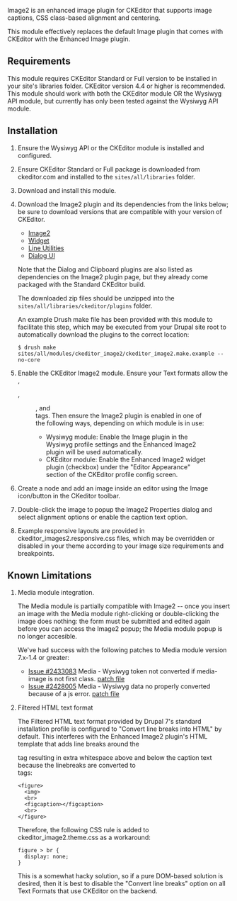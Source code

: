 Image2 is an enhanced image plugin for CKEditor that supports image captions,
CSS class-based alignment and centering.

This module effectively replaces the default Image plugin that comes with
CKEditor with the Enhanced Image plugin.

Requirements
------------

This module requires CKEditor Standard or Full version to be installed in your
site's libraries folder. CKEditor version 4.4 or higher is recommended. This
module should work with both the CKEditor module OR the Wysiwyg API module,
but currently has only been tested against the Wysiwyg API module.

Installation
------------

1.  Ensure the Wysiwyg API or the CKEditor module is installed and configured.

2.  Ensure CKEditor Standard or Full package is downloaded from ckeditor.com
    and installed to the `sites/all/libraries` folder.

3.  Download and install this module.

4.  Download the Image2 plugin and its dependencies from the links below; be
    sure to download versions that are compatible with your version of CKEditor.

    * [Image2](http://ckeditor.com/addon/image2)
    * [Widget](http://ckeditor.com/addon/widget)
    * [Line Utilities](http://ckeditor.com/addon/lineutils)
    * [Dialog UI](http://ckeditor.com/addon/dialogui)

    Note that the Dialog and Clipboard plugins are also listed as dependencies
    on the Image2 plugin page, but they already come packaged with the Standard
    CKEditor build.

    The downloaded zip files should be unzipped into the
    `sites/all/libraries/ckeditor/plugins` folder.

    An example Drush make file has been provided with this module to facilitate
    this step, which may be executed from your Drupal site root to automatically
    download the plugins to the correct location:

        $ drush make sites/all/modules/ckeditor_image2/ckeditor_image2.make.example --no-core

5.  Enable the CKEditor Image2 module. Ensure your Text formats allow the <img>,
    <div>, <figure>, and <figcaption> tags.  Then ensure the Image2 plugin is
    enabled in one of the following ways, depending on which module is in use:

    * Wysiwyg module: Enable the Image plugin in the Wysiwyg profile settings
      and the Enhanced Image2 plugin will be used automatically.
    * CKEditor module: Enable the Enhanced Image2 widget plugin (checkbox) under
      the "Editor Appearance" section of the CKEditor profile config screen.

6.  Create a node and add an image inside an editor using the Image icon/button
    in the CKeditor toolbar.

7.  Double-click the image to popup the Image2 Properties dialog and select
    alignment options or enable the caption text option.

8.  Example responsive layouts are provided in ckeditor_images2.responsive.css
    files, which may be overridden or disabled in your theme according
    to your image size requirements and breakpoints.


Known Limitations
-----------------

1.  Media module integration.

    The Media module is partially compatible with Image2 -- once you insert an
    image with the Media module right-clicking or double-clicking the image
    does nothing: the form must be submitted and edited again before you can
    access the Image2 popup; the Media module popup is no longer accesible.

    We've had success with the following patches to Media module version 7.x-1.4
    or greater:

    * [Issue #2433083](https://www.drupal.org/node/2433083)
        Media - Wysiwyg token not converted if media-image is not first class.
        [patch file](https://www.drupal.org/files/issues/media-wysiwyg-ckeditor-image2-2433083-3.patch)
    * [Issue #2428005](https://www.drupal.org/node/2428005)
        Media - Wysiwyg data no properly converted because of a js error.
        [patch file](https://www.drupal.org/files/issues/media_fix.patch)

2.  Filtered HTML text format

    The Filtered HTML text format provided by Drupal 7's standard installation
    profile is configured to "Convert line breaks into HTML" by default. This
    interferes with the Enhanced Image2 plugin's HTML template that adds line
    breaks around the <figcaption> tag resulting in extra whitespace above and
    below the caption text because the linebreaks are converted to <br> tags:

        <figure>
          <img>
          <br>
          <figcaption></figcaption>
          <br>
        </figure>

    Therefore, the following CSS rule is added to ckeditor_image2.theme.css as
    a workaround:

        figure > br {
          display: none;
        }

    This is a somewhat hacky solution, so if a pure DOM-based solution is
    desired, then it is best to disable the "Convert line breaks" option on
    all Text Formats that use CKEditor on the backend.

